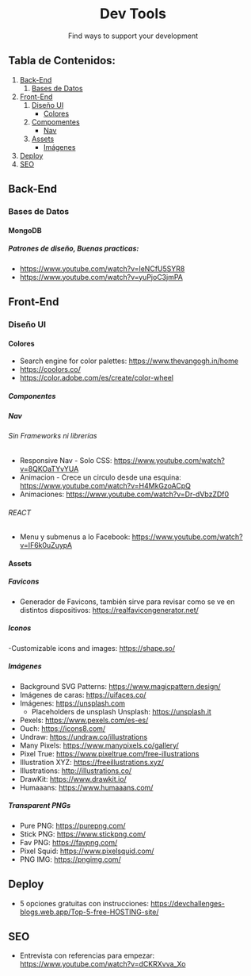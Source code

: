 <h1 align="center">Dev Tools</h1>
<p align="center">Find ways to support your development</p>



## Tabla de Contenidos:
1. [Back-End](#back-end)
   1. [Bases de Datos](#bases-de-datos)
2. [Front-End](#front-end) 
   1. [Diseño UI](#diseño-ui)
      - [Colores](#colores)
   2. [Compomentes](#componentes)
      - [Nav](#nav)
   3. [Assets](#assets)
      - [Imágenes](#imágenes)
 3. [Deploy](#deploy)
 4. [SEO](#seo)



## Back-End
 ### Bases de Datos
   #### MongoDB
   ##### Patrones de diseño, Buenas practicas: 
   - https://www.youtube.com/watch?v=leNCfU5SYR8
   - https://www.youtube.com/watch?v=yuPjoC3jmPA 
## Front-End
### Diseño UI

#### Colores
- Search engine for color palettes: https://www.thevangogh.in/home
- https://coolors.co/
- https://color.adobe.com/es/create/color-wheel
        
##### Componentes
##### Nav
###### Sin Frameworks ni librerías
- Responsive Nav - Solo CSS: https://www.youtube.com/watch?v=8QKOaTYvYUA
- Animacion - Crece un circulo desde una esquina: https://www.youtube.com/watch?v=H4MkGzoACpQ
- Animaciones: https://www.youtube.com/watch?v=Dr-dVbzZDf0
###### REACT
- Menu y submenus a lo Facebook: https://www.youtube.com/watch?v=IF6k0uZuypA
#### Assets
##### Favicons
- Generador de Favicons, también sirve para revisar como se ve en distintos dispositivos: https://realfavicongenerator.net/
##### Iconos
-Customizable icons and images: https://shape.so/

##### Imágenes
- Background SVG Patterns: https://www.magicpattern.design/
- Imágenes de caras: https://uifaces.co/
- Imágenes: https://unsplash.com
  - Placeholders de unsplash Unsplash: https://unsplash.it
- Pexels: https://www.pexels.com/es-es/
- Ouch: https://icons8.com/
- Undraw: https://undraw.co/illustrations
- Many Pixels: https://www.manypixels.co/gallery/
- Pixel True: https://www.pixeltrue.com/free-illustrations
- Illustration XYZ: https://freeillustrations.xyz/
- Illustrations: http://illustrations.co/
- DrawKit: https://www.drawkit.io/
- Humaaans: https://www.humaaans.com/
##### Transparent PNGs
- Pure PNG: https://purepng.com/
- Stick PNG: https://www.stickpng.com/
- Fav PNG: https://favpng.com/
- Pixel Squid: https://www.pixelsquid.com/
- PNG IMG: https://pngimg.com/


## Deploy
- 5 opciones gratuitas con instrucciones: 
https://devchallenges-blogs.web.app/Top-5-free-HOSTING-site/

## SEO
- Entrevista con referencias para empezar: https://www.youtube.com/watch?v=dCKRXvva_Xo
